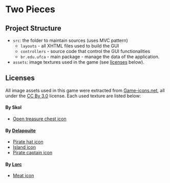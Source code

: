 # Two Pieces 

## Project Structure

- `src`: the folder to maintain sources (uses MVC pattern)
	- `layouts` - all XHTML files used to build the GUI
	- `controllers` - source code that control the GUI functionalities
	- `br.edu.ufca` - main package - manage the data of the application.
- `assets`: image textures used in the game (see [licenses](#Licenses) below).
<!-- - `lib`: the folder to maintain dependencies -->

## Licenses

All image assets used in this game were extracted from [Game-icons.net](https://game-icons.net/),
all under the [CC By 3.0](https://creativecommons.org/licenses/by/3.0/) license. Each used texture
are listed below:

#### By Skol

- [Open treasure chest icon](https://game-icons.net/1x1/skoll/open-treasure-chest.html)

#### By [Delapouite](https://delapouite.com/)

- [Pirate hat icon](https://game-icons.net/1x1/delapouite/pirate-hat.html)
- [Island icon](https://game-icons.net/1x1/delapouite/island.html)
- [Pirate captain icon](https://game-icons.net/1x1/delapouite/pirate-captain.html)

#### By [Lorc](https://lorcblog.blogspot.com/)

- [Meat icon](https://game-icons.net/1x1/lorc/meat.html#download)
